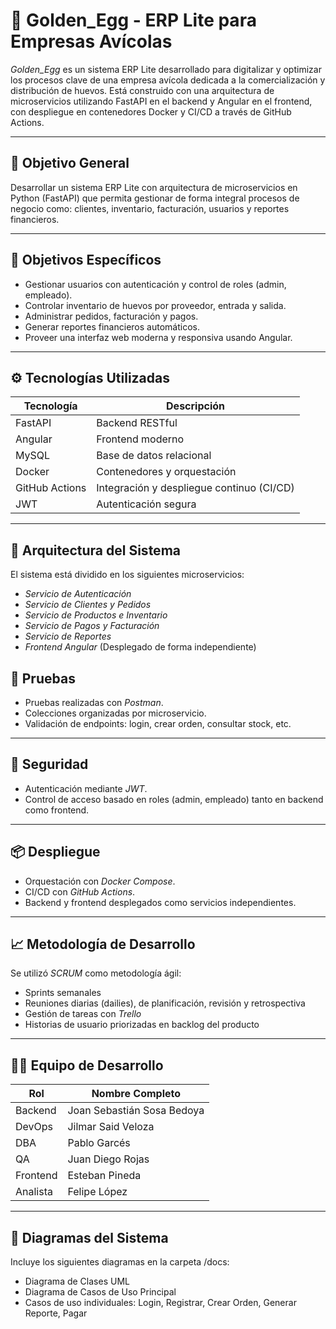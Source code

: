 # 🥚 Golden_Egg - ERP Lite para Empresas Avícolas

*Golden_Egg* es un sistema ERP Lite desarrollado para digitalizar y optimizar los procesos clave de una empresa avícola dedicada a la comercialización y distribución de huevos. Está construido con una arquitectura de microservicios utilizando FastAPI en el backend y Angular en el frontend, con despliegue en contenedores Docker y CI/CD a través de GitHub Actions.

---

## 🚀 Objetivo General

Desarrollar un sistema ERP Lite con arquitectura de microservicios en Python (FastAPI) que permita gestionar de forma integral procesos de negocio como: clientes, inventario, facturación, usuarios y reportes financieros.

---

## 🎯 Objetivos Específicos

- Gestionar usuarios con autenticación y control de roles (admin, empleado).
- Controlar inventario de huevos por proveedor, entrada y salida.
- Administrar pedidos, facturación y pagos.
- Generar reportes financieros automáticos.
- Proveer una interfaz web moderna y responsiva usando Angular.

---

## ⚙️ Tecnologías Utilizadas

| Tecnología       | Descripción                                |
|------------------|---------------------------------------------|
| FastAPI          | Backend RESTful                            |
| Angular          | Frontend moderno                           |
| MySQL            | Base de datos relacional                   |
| Docker           | Contenedores y orquestación                |
| GitHub Actions   | Integración y despliegue continuo (CI/CD) |
| JWT              | Autenticación segura                       |

---

## 🧱 Arquitectura del Sistema

El sistema está dividido en los siguientes microservicios:

- *Servicio de Autenticación*
- *Servicio de Clientes y Pedidos*
- *Servicio de Productos e Inventario*
- *Servicio de Pagos y Facturación*
- *Servicio de Reportes*
- *Frontend Angular* (Desplegado de forma independiente)

## 🧪 Pruebas

- Pruebas realizadas con *Postman*.
- Colecciones organizadas por microservicio.
- Validación de endpoints: login, crear orden, consultar stock, etc.

---

## 🔐 Seguridad

- Autenticación mediante *JWT*.
- Control de acceso basado en roles (admin, empleado) tanto en backend como frontend.

---

## 📦 Despliegue

- Orquestación con *Docker Compose*.
- CI/CD con *GitHub Actions*.
- Backend y frontend desplegados como servicios independientes.

---

## 📈 Metodología de Desarrollo

Se utilizó *SCRUM* como metodología ágil:

- Sprints semanales
- Reuniones diarias (dailies), de planificación, revisión y retrospectiva
- Gestión de tareas con *Trello*
- Historias de usuario priorizadas en backlog del producto

---

## 🧑‍💻 Equipo de Desarrollo

| Rol              | Nombre Completo           |
|------------------|----------------------------|
| Backend          | Joan Sebastián Sosa Bedoya |
| DevOps           | Jilmar Said Veloza         |
| DBA              | Pablo Garcés               |
| QA               | Juan Diego Rojas           |
| Frontend         | Esteban Pineda             |
| Analista         | Felipe López               |

---

## 📂 Diagramas del Sistema

Incluye los siguientes diagramas en la carpeta /docs:

- Diagrama de Clases UML
- Diagrama de Casos de Uso Principal
- Casos de uso individuales: Login, Registrar, Crear Orden, Generar Reporte, Pagar
